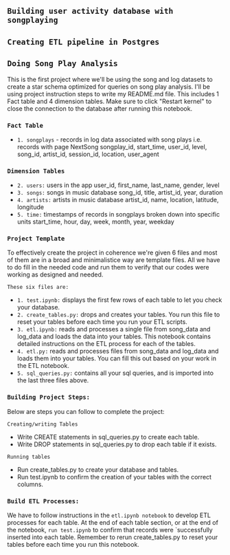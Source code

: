 
## `Building user activity database with songplaying`
## `Creating ETL pipeline in Postgres`
## `Doing Song Play Analysis`

This is the first project where we'll be using the song and log datasets to create a star schema optimized for queries on song play analysis. I'll be using project instruction steps to write my README.md file. This includes 1 Fact table and 4 dimension tables. Make sure to click "Restart kernel" to close the connection to the database after running this notebook.

### `Fact Table` ###
- `1. songplays` - records in log data associated with song plays i.e. records with page NextSong
songplay_id, start_time, user_id, level, song_id, artist_id, session_id, location, user_agent

### `Dimension Tables` ###
- `2. users:`  users in the app
               user_id, first_name, last_name, gender, level
- `3. songs:`  songs in music database
                song_id, title, artist_id, year, duration
- `4. artists:`  artists in music database
                 artist_id, name, location, latitude, longitude
- `5. time:`  timestamps of records in songplays broken down into specific units
                start_time, hour, day, week, month, year, weekday

### `Project Template`
To effectively create the project in coherence we're given 6 files and most of them are in a broad and minimalistice way are template files. All we have to do 
fill in the needed code and run them to verify that our codes were working as designed and needed.

`These six files are:`
- `1. test.ipynb:` displays the first few rows of each table to let you check your database.
- `2. create_tables.py:` drops and creates your tables. You run this file to reset your tables before each time you run your ETL scripts.
- `3. etl.ipynb:` reads and processes a single file from song_data and log_data and loads the data into your tables. This notebook contains detailed instructions on the ETL process for each of the tables.
- `4. etl.py:` reads and processes files from song_data and log_data and loads them into your tables. You can fill this out based on your work in the ETL notebook.
- `5. sql_queries.py:` contains all your sql queries, and is imported into the last three files above.


### `Building Project Steps:`
Below are steps you can follow to complete the project:

`Creating/writing Tables`
- Write CREATE statements in sql_queries.py to create each table.
- Write DROP statements in sql_queries.py to drop each table if it exists.

`Running tables`
- Run create_tables.py to create your database and tables.
- Run test.ipynb to confirm the creation of your tables with the correct columns.

### `Build ETL Processes:`
We have to follow instructions in the `etl.ipynb notebook` to develop ETL processes for each table. At the end of each table section, or at the end of the notebook, `run test.ipynb` to confirm that records were `successfully inserted into each table. Remember to rerun create_tables.py to reset your tables before each time you run this notebook.
